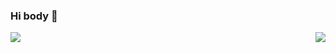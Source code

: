 ### Hi body 👋

<img align="left" src="https://github-readme-stats.vercel.app/api?username=workertao&include_all_commits=true&count_private-true&custom_title='%20GitHub%20Stats&line_height=30&show_icons=true&hide_border=true&bg_color=192133&title_color=efb752&icon_color=efb752&text_color=70bed9">

<img align="right" src="https://github-readme-stats.vercel.app/api/top-langs/?username=workertao">
